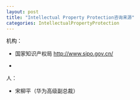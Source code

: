 ```yaml
---
layout: post
title: "Intellectual Property Protection咨询来源"
categories: IntellectualPropertyProtection
---
```

机构：
- 国家知识产权局 http://www.sipo.gov.cn/

- 


人：
- 宋柳平（华为高级副总裁）